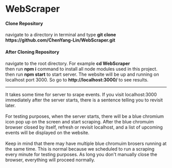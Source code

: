 # WebScraper
<h4>Clone Repository</h4>
navigate to a directory in terminal and type <b>git clone https://github.com/ChenYang-Lin/WebScraper.git</b>

<h4>After Cloning Repository</h4>
navigate to the root directory. For example <b>cd WebScraper</b>
<br>
then run <b>npm i</b> command to install all node modules used in this project.
<br>
then run <b>npm start</b> to start server. The website will be up and running on localhost port 3000. So go to <b>http://localhost:3000/</b> to see results.
<br>
<hr>
It takes some time for server to srape events. If you visit localhost:3000 immediately after the server starts, there is a sentence telling you to revisit later.
<br>
<br>
For testing purposes, when the server starts, there will be a blue chromium icon pop up on the screen and start scraping. After the blue chromuim browser closed by itself, refresh or revisit localhost, and a list of upcoming events will be displayed on the website.
<br>
<br>
Keep in mind that there may have multiple blue chromuim brosers running at the same time. This is normal because we scheduled to run a scraping every minute for testing purposes. As long you don't manually close the browser, everything will proceed normally.
